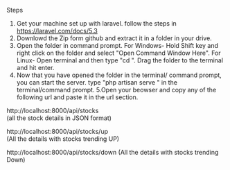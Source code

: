 
Steps
 1. Get your machine set up with laravel. follow the steps in https://laravel.com/docs/5.3
 2. Downlowd the Zip form github and extract it in a folder in your drive.
 3. Open the folder in command prompt. 
 For Windows-
 Hold Shift key and right click on the folder and select "Open Command Window Here".
 For Linux-
 Open terminal and then type "cd ". Drag the folder to the terminal and hit enter.
 4. Now that you have opened the folder in the terminal/ command prompt, you can start the server.
 type "php artisan serve " in the terminal/command prompt.
 5.Open your beowser and copy any of the following url and paste it in the url section.

http://localhost:8000/api/stocks  
(all the stock details in JSON format)


http://localhost:8000/api/stocks/up  
(All the details with stocks trending UP)


http://localhost:8000/api/stocks/down 
(All the details with stocks trending Down)
